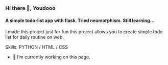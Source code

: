 ### Hi there 👋, Youdooo
#### A simple todo-list app with flask. Tried neumorphism. Still learning...
I made this project just for fun this project allows you to create simple todo list for daily routine on web.

Skills: PYTHON / HTML / CSS

- 🔭 I’m currently working on this page. 
